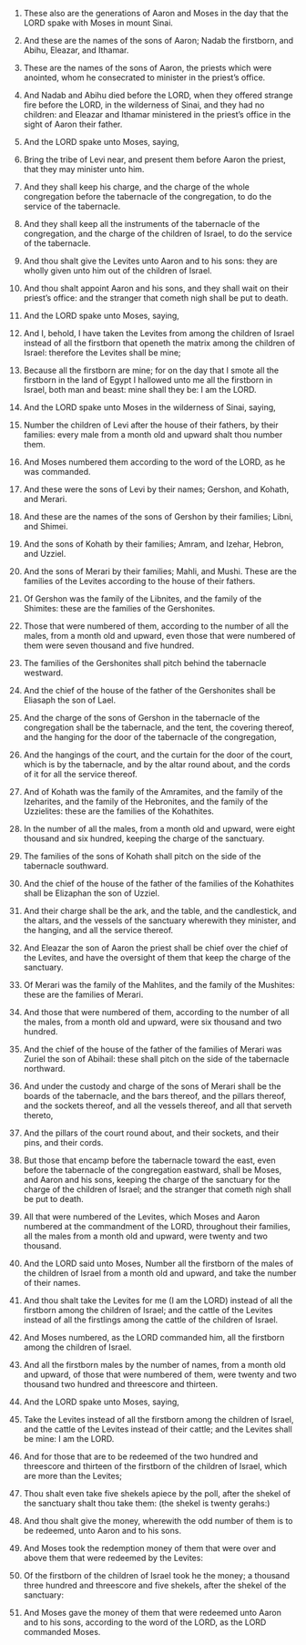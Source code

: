 1. These also are the generations of Aaron and Moses in the day that
the LORD spake with Moses in mount Sinai.

2. And these are the names of the sons of Aaron; Nadab the firstborn,
and Abihu, Eleazar, and Ithamar.

3. These are the names of the sons of Aaron, the priests which were
anointed, whom he consecrated to minister in the priest’s office.

4. And Nadab and Abihu died before the LORD, when they offered
strange fire before the LORD, in the wilderness of Sinai, and they had
no children: and Eleazar and Ithamar ministered in the priest’s office
in the sight of Aaron their father.

5. And the LORD spake unto Moses, saying,

6. Bring the tribe of Levi
near, and present them before Aaron the priest, that they may minister
unto him.

7. And they shall keep his charge, and the charge of the whole
congregation before the tabernacle of the congregation, to do the
service of the tabernacle.

8. And they shall keep all the instruments of the tabernacle of the
congregation, and the charge of the children of Israel, to do the
service of the tabernacle.

9. And thou shalt give the Levites unto Aaron and to his sons: they
are wholly given unto him out of the children of Israel.

10. And thou shalt appoint Aaron and his sons, and they shall wait on
their priest’s office: and the stranger that cometh nigh shall be put
to death.

11. And the LORD spake unto Moses, saying,

12. And I, behold, I have
taken the Levites from among the children of Israel instead of all the
firstborn that openeth the matrix among the children of Israel:
therefore the Levites shall be mine;

13. Because all the firstborn
are mine; for on the day that I smote all the firstborn in the land of
Egypt I hallowed unto me all the firstborn in Israel, both man and
beast: mine shall they be: I am the LORD.

14. And the LORD spake unto Moses in the wilderness of Sinai, saying,

15. Number the children of Levi after the house of their fathers, by
their families: every male from a month old and upward shalt thou
number them.

16. And Moses numbered them according to the word of the LORD, as he
was commanded.

17. And these were the sons of Levi by their names; Gershon, and
Kohath, and Merari.

18. And these are the names of the sons of Gershon by their families;
Libni, and Shimei.

19. And the sons of Kohath by their families; Amram, and Izehar,
Hebron, and Uzziel.

20. And the sons of Merari by their families; Mahli, and Mushi. These
are the families of the Levites according to the house of their
fathers.

21. Of Gershon was the family of the Libnites, and the family of the
Shimites: these are the families of the Gershonites.

22. Those that were numbered of them, according to the number of all
the males, from a month old and upward, even those that were numbered
of them were seven thousand and five hundred.

23. The families of the Gershonites shall pitch behind the tabernacle
westward.

24. And the chief of the house of the father of the Gershonites shall
be Eliasaph the son of Lael.

25. And the charge of the sons of Gershon in the tabernacle of the
congregation shall be the tabernacle, and the tent, the covering
thereof, and the hanging for the door of the tabernacle of the
congregation,

26. And the hangings of the court, and the curtain for
the door of the court, which is by the tabernacle, and by the altar
round about, and the cords of it for all the service thereof.

27. And of Kohath was the family of the Amramites, and the family of
the Izeharites, and the family of the Hebronites, and the family of
the Uzzielites: these are the families of the Kohathites.

28. In the number of all the males, from a month old and upward, were
eight thousand and six hundred, keeping the charge of the sanctuary.

29. The families of the sons of Kohath shall pitch on the side of the
tabernacle southward.

30. And the chief of the house of the father of the families of the
Kohathites shall be Elizaphan the son of Uzziel.

31. And their charge shall be the ark, and the table, and the
candlestick, and the altars, and the vessels of the sanctuary
wherewith they minister, and the hanging, and all the service thereof.

32. And Eleazar the son of Aaron the priest shall be chief over the
chief of the Levites, and have the oversight of them that keep the
charge of the sanctuary.

33. Of Merari was the family of the Mahlites, and the family of the
Mushites: these are the families of Merari.

34. And those that were numbered of them, according to the number of
all the males, from a month old and upward, were six thousand and two
hundred.

35. And the chief of the house of the father of the families of
Merari was Zuriel the son of Abihail: these shall pitch on the side of
the tabernacle northward.

36. And under the custody and charge of the sons of Merari shall be
the boards of the tabernacle, and the bars thereof, and the pillars
thereof, and the sockets thereof, and all the vessels thereof, and all
that serveth thereto,

37. And the pillars of the court round about,
and their sockets, and their pins, and their cords.

38. But those that encamp before the tabernacle toward the east, even
before the tabernacle of the congregation eastward, shall be Moses,
and Aaron and his sons, keeping the charge of the sanctuary for the
charge of the children of Israel; and the stranger that cometh nigh
shall be put to death.

39. All that were numbered of the Levites, which Moses and Aaron
numbered at the commandment of the LORD, throughout their families,
all the males from a month old and upward, were twenty and two
thousand.

40. And the LORD said unto Moses, Number all the firstborn of the
males of the children of Israel from a month old and upward, and take
the number of their names.

41. And thou shalt take the Levites for me (I am the LORD) instead of
all the firstborn among the children of Israel; and the cattle of the
Levites instead of all the firstlings among the cattle of the children
of Israel.

42. And Moses numbered, as the LORD commanded him, all the firstborn
among the children of Israel.

43. And all the firstborn males by the number of names, from a month
old and upward, of those that were numbered of them, were twenty and
two thousand two hundred and threescore and thirteen.

44. And the LORD spake unto Moses, saying,

45. Take the Levites
instead of all the firstborn among the children of Israel, and the
cattle of the Levites instead of their cattle; and the Levites shall
be mine: I am the LORD.

46. And for those that are to be redeemed of the two hundred and
threescore and thirteen of the firstborn of the children of Israel,
which are more than the Levites;

47. Thou shalt even take five
shekels apiece by the poll, after the shekel of the sanctuary shalt
thou take them: (the shekel is twenty gerahs:)

48. And thou shalt
give the money, wherewith the odd number of them is to be redeemed,
unto Aaron and to his sons.

49. And Moses took the redemption money of them that were over and
above them that were redeemed by the Levites:

50. Of the firstborn of
the children of Israel took he the money; a thousand three hundred and
threescore and five shekels, after the shekel of the sanctuary:

51. And Moses gave the money of them that were redeemed unto Aaron and to
his sons, according to the word of the LORD, as the LORD commanded
Moses.